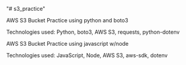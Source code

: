 "# s3_practice" 

AWS S3 Bucket Practice using python and boto3

Technologies used: Python, boto3, AWS S3, requests, python-dotenv


AWS S3 Bucket Practice using javascript w/node

Technologies used: JavaScript, Node, AWS S3, aws-sdk, dotenv
